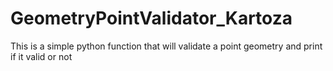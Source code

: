 # GeometryPointValidator_Kartoza
This is a simple python function that will validate a point geometry and print if it valid or not
